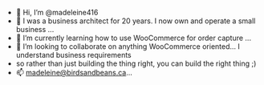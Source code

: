 - 👋 Hi, I’m @madeleine416
- 👀 I was a business architect for 20 years.  I now own and operate a small business ...
- 🌱 I’m currently learning how to use WooCommerce for order capture ...
- 💞️ I’m looking to collaborate on anything WooCommerce oriented... I understand business requirements
- so rather than just building the thing right, you can build the right thing ;)
- 📫 madeleine@birdsandbeans.ca...

<!---
madeleine416/madeleine416 is a ✨ special ✨ repository because its `README.md` (this file) appears on your GitHub profile.
You can click the Preview link to take a look at your changes.
--->
